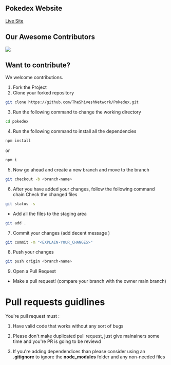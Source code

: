 ## Pokedex Website

[Live Site](https://sprightly-marshmallow-70a015.netlify.app/)

## Our Awesome Contributors
<img src="https://contrib.rocks/image?repo=TheShiveshNetwork/Pokedex" />

## Want to contribute?
We welcome contributions.

1. Fork the Project
2. Clone your forked repository

```sh
git clone https://github.com/TheShiveshNetwork/Pokedex.git
```

3. Run the following command to change the working directory

```sh
cd pokedex
```

4. Run the following command to install all the dependencies

```sh
npm install
```

or

```sh
npm i
```

5. Now go ahead and create a new branch and move to the branch

```sh
git checkout -b <branch-name>
```

6. After you have added your changes, follow the following command chain
   Check the changed files

```sh
git status -s
```

- Add all the files to the staging area

```sh
git add .
```

7. Commit your changes (add decent message )

```sh
git commit -m "<EXPLAIN-YOUR_CHANGES>"
```

8. Push your changes

```sh
git push origin <branch-name>
```

9. Open a Pull Request

- Make a pull request! (compare your branch with the owner main branch)
# Pull requests guidlines
You're pull request must : 

1. Have valid code that works without any sort of bugs
   
2. Please don't make duplicated pull request, just give 
mainainers some time and you're PR is going to be reviewd

3. If you're adding dependendices than please consider
using an **.gitignore** to ignore the **node_modules** 
folder and any non-needed files

